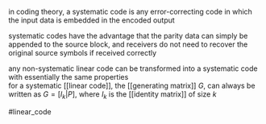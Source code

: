 in coding theory, a systematic code is any error-correcting code in which the input data is embedded in the encoded output

systematic codes have the advantage that the parity data can simply be appended to the source block, and receivers do not need to recover the original source symbols if received correctly

any non-systematic linear code can be transformed into a systematic code with essentially the same properties  
for a systematic [[linear code]], the [[generating matrix]] $G$, can always be written as $G=[I_k|P]$, where $I_k$ is the [[identity matrix]] of size $k$

#linear_code
